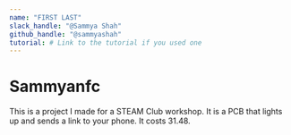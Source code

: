 ```yaml
---
name: "FIRST LAST"
slack_handle: "@Sammya Shah"
github_handle: "@sammyashah"
tutorial: # Link to the tutorial if you used one
---
```


# Sammyanfc

<!-- Describe your board in 2-3 sentences. What are you making? What will it do? --> This is a project I made for a STEAM Club workshop. It is a PCB that lights up and sends a link to your phone. 

<!-- How much is it going to cost? --> It costs 31.48.

<!-- Tell us a little bit about your design process. What were some challenges? What helped? ***Totally optional*** --> 
